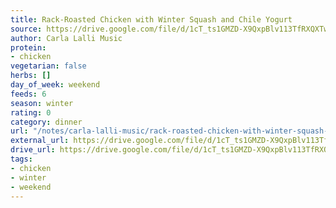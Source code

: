 ```yaml
---
title: Rack-Roasted Chicken with Winter Squash and Chile Yogurt
source: https://drive.google.com/file/d/1cT_ts1GMZD-X9QxpBlv113TfRXQXTw80/view?usp=drive_link
author: Carla Lalli Music
protein:
- chicken
vegetarian: false
herbs: []
day_of_week: weekend
feeds: 6
season: winter
rating: 0
category: dinner
url: "/notes/carla-lalli-music/rack-roasted-chicken-with-winter-squash-and-chile-yogurt.html"
external_url: https://drive.google.com/file/d/1cT_ts1GMZD-X9QxpBlv113TfRXQXTw80/view?usp=drive_link
drive_url: https://drive.google.com/file/d/1cT_ts1GMZD-X9QxpBlv113TfRXQXTw80/view?usp=drive_link
tags:
- chicken
- winter
- weekend
---
```



